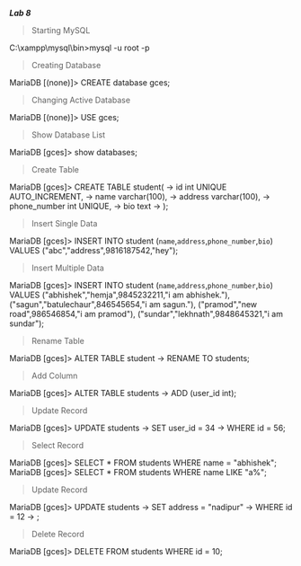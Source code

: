 *******Lab 8*******

> Starting MySQL

C:\xampp\mysql\bin>mysql -u root -p
> Creating Database

MariaDB [(none)]> CREATE database gces;
> Changing Active Database

MariaDB [(none)]> USE gces;
> Show Database List

MariaDB [gces]> show databases;
> Create Table

MariaDB [gces]> CREATE TABLE student(
    -> id int UNIQUE AUTO_INCREMENT,
    -> name varchar(100),
    -> address varchar(100),
    -> phone_number int UNIQUE,
    -> bio text
    -> );
> Insert Single Data

MariaDB [gces]> INSERT INTO student (`name`,`address`,`phone_number`,`bio`) 
VALUES ("abc","address",9816187542,"hey");
> Insert Multiple Data

MariaDB [gces]> INSERT INTO student 
(`name`,`address`,`phone_number`,`bio`) VALUES 
("abhishek","hemja",9845232211,"i am abhishek."),
("sagun","batulechaur",846545654,"i am sagun."),
("pramod","new road",986546854,"i am pramod"),
("sundar","lekhnath",9848645321,"i am sundar");
> Rename Table

MariaDB [gces]> ALTER TABLE student
    -> RENAME TO students;
> Add Column

MariaDB [gces]> ALTER TABLE students
    -> ADD (user_id int);
> Update Record

MariaDB [gces]> UPDATE students
    -> SET user_id = 34
    -> WHERE id = 56;
> Select Record

MariaDB [gces]> SELECT * FROM students WHERE name = "abhishek";
MariaDB [gces]> SELECT * FROM students WHERE name LIKE "a%";
> Update Record

MariaDB [gces]> UPDATE students
    -> SET address = "nadipur"
    -> WHERE id = 12
    -> ;
> Delete Record

MariaDB [gces]> DELETE FROM students WHERE id = 10;
